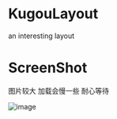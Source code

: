 # KugouLayout
an interesting layout


# ScreenShot
图片较大 加载会慢一些 耐心等待

![image](https://github.com/zhaozhentao/KugouLayout/blob/master/screenshot/screnn.gif)
